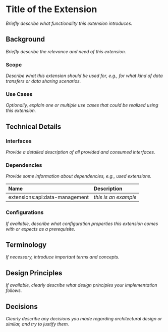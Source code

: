 # Title of the Extension

_Briefly describe what functionality this extension introduces._

## Background

_Briefly describe the relevance and need of this extension._

### Scope

_Describe what this extension should be used for, e.g., for what kind of data transfers or data
sharing scenarios._

### Use Cases

_Optionally, explain one or multiple use cases that could be realized using this extension._

## Technical Details

### Interfaces

_Provide a detailed description of all provided and consumed interfaces._

### Dependencies

_Provide some information about dependencies, e.g., used extensions._

| Name | Description                                                                                                   |
| :----| :---------------------------------------------------------------------------------------|
| extensions:api:data-management | _this is an example_ |

### Configurations

_If available, describe what configuration properties this extension comes with or expects as a prerequisite._

## Terminology

_If necessary, introduce important terms and concepts._

## Design Principles

_If available, clearly describe what design principles your implementation follows._

## Decisions

_Clearly describe any decisions you made regarding architectural design or similar, and try to justify them._
